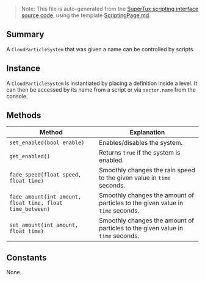 > Note: This file is auto-generated from the [SuperTux scripting interface source code](https://github.com/SuperTux/supertux/tree/master/src/scripting), using the template [ScriptingPage.md](https://github.com/SuperTux/wiki/tree/master/templates/ScriptingPage.md).

Summary
-------

A `CloudParticleSystem` that was given a name can be controlled by scripts.

Instance
--------

A `CloudParticleSystem` is instantiated by placing a definition inside a level. It can then be accessed by its name from a script or via `sector.name` from the console. 

Methods
-------

Method | Explanation
-------|-------
`set_enabled(bool enable)` | Enables/disables the system. 
`get_enabled()` | Returns `true` if the system is enabled. 
`fade_speed(float speed, float time)` | Smoothly changes the rain speed to the given value in `time` seconds. 
`fade_amount(int amount, float time, float time_between)` | Smoothly changes the amount of particles to the given value in `time` seconds. 
`set_amount(int amount, float time)` | Smoothly changes the amount of particles to the given value in `time` seconds. 


Constants
---------

None.
